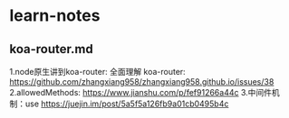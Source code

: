 # learn-notes
## koa-router.md
1.node原生讲到koa-router:
全面理解 koa-router: https://github.com/zhangxiang958/zhangxiang958.github.io/issues/38
2.allowedMethods:
https://www.jianshu.com/p/fef91266a44c
3.中间件机制：use
https://juejin.im/post/5a5f5a126fb9a01cb0495b4c

